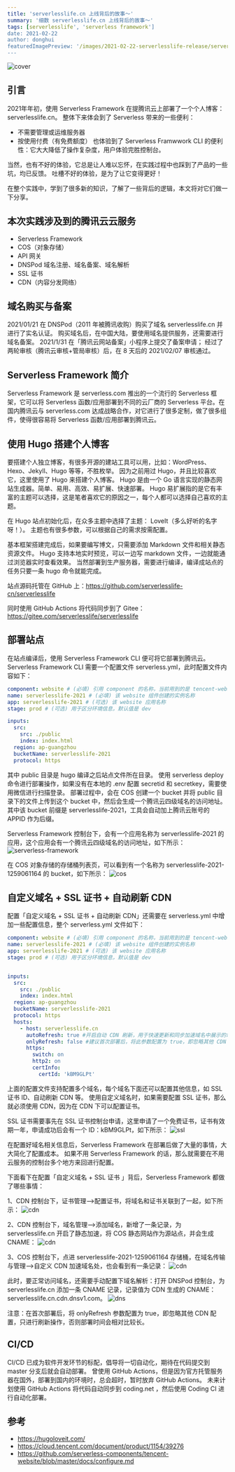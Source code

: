 ```yaml
---
title: 'serverlesslife.cn 上线背后的故事～'
summary: '细数 serverlesslife.cn 上线背后的故事～'
tags: [serverlesslife', 'serverless framework']
date: 2021-02-22
author: donghui
featuredImagePreview: '/images/2021-02-22-serverlesslife-release/serverlesslife.png'
---
```


![cover](/images/2021-02-22-serverlesslife-release/serverlesslife.png)

## 引言
2021年年初，使用 Serverless Framework  在提腾讯云上部署了一个个人博客：serverlesslife.cn。
整体下来体会到了 Serverless 带来的一些便利：
* 不需要管理或运维服务器
* 按使用付费（有免费额度）
也体验到了 Serverless Framwwork CLI 的便利性：它大大降低了操作复杂度，用户体验完胜控制台。

当然，也有不好的体验，它总是让人难以忘怀，在实践过程中也踩到了产品的一些坑，均已反馈。
吐槽不好的体验，是为了让它变得更好！

在整个实践中，学到了很多新的知识，了解了一些背后的逻辑，本文将对它们做一下分享。

## 本次实践涉及到的腾讯云云服务
* Serverless Framework
* COS（对象存储）
* API 网关
* DNSPod 域名注册、域名备案、域名解析
* SSL 证书
* CDN（内容分发网络）

## 域名购买与备案
2021/01/21 在 DNSPod（2011 年被腾讯收购）购买了域名 serverlesslife.cn 并进行了实名认证。
购买域名后，在中国大陆，要使用域名提供服务，还需要进行域名备案。
2021/1/31 在「腾讯云网站备案」小程序上提交了备案申请；
经过了两轮审核（腾讯云审核+管局审核）后，在 8 天后的 2021/02/07 审核通过。

## Serverless Framework 简介
Serverless Framework 是 serverless.com 推出的一个流行的 Serverless 框架，它可以将 Serverless 函数/应用部署到不同的云厂商的 Serverless 平台。在国内腾讯云与 serverless.com 达成战略合作，对它进行了很多定制，做了很多组件，使得很容易将 Serverless 函数/应用部署到腾讯云。

## 使用 Hugo 搭建个人博客
要搭建个人独立博客，有很多开源的建站工具可以用，比如：WordPress、Hexo、Jekyll、Hugo 等等，不胜枚举。
因为之前用过 Hugo，并且比较喜欢它，这里使用了 Hugo 来搭建个人博客。
Hugo 是由一个 Go 语言实现的静态网站生成器。简单、易用、高效、易扩展、快速部署。
Hugo 易扩展指的是它有丰富的主题可以选择，这是笔者喜欢它的原因之一，每个人都可以选择自己喜欢的主题。

在 Hugo 站点初始化后，在众多主题中选择了主题： LoveIt（多么好听的名字呀！）。
主题也有很多参数，可以根据自己的需求按需配置。

基本框架搭建完成后，如果要编写博文，只需要添加 Markdown 文件和相关静态资源文件。
Hugo 支持本地实时预览，可以一边写 markdown 文件，一边就能通过浏览器实时查看效果。
当然部署到生产服务器，需要进行编译，编译成站点的任务只要一条 hugo 命令就能完成。

站点源码托管在 GitHub 上：https://github.com/serverlesslife-cn/serverlesslife

同时使用 GitHub Actions 将代码同步到了 Gitee：https://gitee.com/serverlesslife/serverlesslife

## 部署站点
在站点编译后，使用 Serverless Framework CLI 便可将它部署到腾讯云。
Serverless Framework CLI 需要一个配置文件 serverless.yml，此时配置文件内容如下：
```yaml
component: website # (必填) 引用 component 的名称，当前用到的是 tencent-website 组件
name: serverlesslife-2021 # (必填) 该 website 组件创建的实例名称
app: serverlesslife-2021 # (可选) 该 website 应用名称
stage: prod # (可选) 用于区分环境信息，默认值是 dev

inputs:
  src:
    src: ./public
    index: index.html
  region: ap-guangzhou
  bucketName: serverlesslife-2021
  protocol: https
```
其中 public 目录是 hugo 编译之后站点文件所在目录。
使用 serverless deploy 命令进行部署操作，如果没有在本地的 .env 配置 secretid 和 secretkey，需要使用微信进行扫描登录。
部署过程中，会在 COS 创建一个 bucket 并将 public 目录下的文件上传到这个 bucket 中，然后会生成一个腾讯云四级域名的访问地址。其中该 bucket 前缀是 serverlesslife-2021，工具会自动加上腾讯云账号的 APPID 作为后缀。

Serverless Framework 控制台下，会有一个应用名称为 serverlesslife-2021 的应用，这个应用会有一个腾讯云四级域名的访问地址，如下所示：
![serverless-framework](/images/2021-02-22-serverlesslife-release/serverless-framework.png)


在 COS 对象存储的存储桶列表页，可以看到有一个名称为 serverlesslife-2021-1259061164  的 bucket，如下所示：
![cos](/images/2021-02-22-serverlesslife-release/cos.png)


## 自定义域名 + SSL 证书 + 自动刷新 CDN
配置「自定义域名 + SSL 证书 + 自动刷新 CDN」还需要在 serverless.yml 中增加一些配置信息，整个 serverless.yml 文件如下：
```yaml
component: website # (必填) 引用 component 的名称，当前用到的是 tencent-website 组件
name: serverlesslife-2021 # (必填) 该 website 组件创建的实例名称
app: serverlesslife-2021 # (可选) 该 website 应用名称
stage: prod # (可选) 用于区分环境信息，默认值是 dev


inputs:
  src:
    src: ./public
    index: index.html
  region: ap-guangzhou
  bucketName: serverlesslife-2021
  protocol: https
  hosts:
    - host: serverlesslife.cn
      autoRefresh: true #开启自动 CDN 刷新，用于快速更新和同步加速域名中展示的站点内容
      onlyRefresh: false #建议首次部署后，将此参数配置为 true，即忽略其他 CDN 配置，只进行刷新操作
      https:
        switch: on
        http2: on
        certInfo:
          certId: 'kBM9GLPt'
```
上面的配置文件支持配置多个域名，每个域名下面还可以配置其他信息，如 SSL 证书 ID、自动刷新 CDN 等。
使用自定义域名时，如果需要配置 SSL 证书，那么就必须使用 CDN，因为在 CDN 下可以配置证书。

SSL 证书需要事先在 SSL 证书控制台申请，这里申请了一个免费证书，证书有效期一年，申请成功后会有一个 ID：kBM9GLPt，如下所示：
![ssl](/images/2021-02-22-serverlesslife-release/ssl.png)


在配置好域名相关信息后，Serverless Framework 在部署后做了大量的事情，大大简化了配置成本。
如果不用 Serverless Framework 的话，那么就需要在不用云服务的控制台多个地方来回进行配置。

下面看下在配置「自定义域名 + SSL 证书 」背后，Serverless Framework 都做了哪些事情：

1、CDN 控制台下，证书管理—>配置证书，将域名和证书关联到了一起，如下所示：
![cdn](/images/2021-02-22-serverlesslife-release/cdn-1.png)

2、CDN 控制台下，域名管理—>添加域名，新增了一条记录，为 serverlesslife.cn 开启了静态加速，将 COS 静态网站作为源站点，并会生成 CNAME：
![cdn](/images/2021-02-22-serverlesslife-release/cdn-2.png)

3、COS 控制台下，点进 serverlesslife-2021-1259061164 存储桶，在域名传输与管理—>自定义 CDN 加速域名处，也会看到有一条记录：
![cdn](/images/2021-02-22-serverlesslife-release/cos-cdn.png)


此时，要正常访问域名，还需要手动配置下域名解析：打开 DNSPod 控制台，为 serverlesslife.cn 添加一条 CNAME 记录，记录值为 CDN 生成的 CNAME：serverlesslife.cn.cdn.dnsv1.com。
![dns](/images/2021-02-22-serverlesslife-release/dns.png)


注意：在首次部署后，将 onlyRefresh  参数配置为 true，即忽略其他 CDN 配置，只进行刷新操作，否则部署时间会相对比较长。

## CI/CD
CI/CD 已成为软件开发环节的标配，倡导将一切自动化，期待在代码提交到 master 分支后就会自动部署。
曾使用 GitHub Actions，但是因为官方托管服务器在国外，部署到国内的环境时，总会超时，暂时放弃 GitHub Actions。
未来计划使用 GitHub Actions 将代码自动同步到 coding.net ，然后使用 Coding CI 进行自动化部署。
 
## 参考
* https://hugoloveit.com/
* https://cloud.tencent.com/document/product/1154/39276
* https://github.com/serverless-components/tencent-website/blob/master/docs/configure.md
